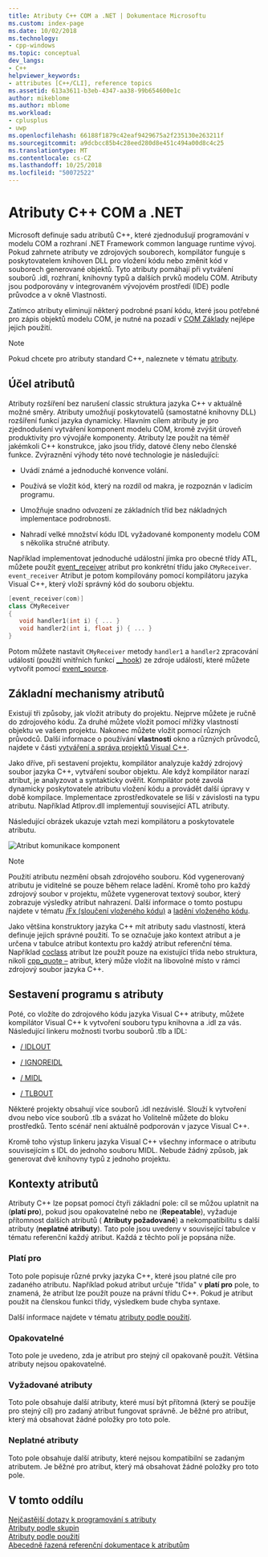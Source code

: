 ```yaml
---
title: Atributy C++ COM a .NET | Dokumentace Microsoftu
ms.custom: index-page
ms.date: 10/02/2018
ms.technology:
- cpp-windows
ms.topic: conceptual
dev_langs:
- C++
helpviewer_keywords:
- attributes [C++/CLI], reference topics
ms.assetid: 613a3611-b3eb-4347-aa38-99b654600e1c
author: mikeblome
ms.author: mblome
ms.workload:
- cplusplus
- uwp
ms.openlocfilehash: 66188f1879c42eaf9429675a2f235130e263211f
ms.sourcegitcommit: a9dcbcc85b4c28eed280d8e451c494a00d8c4c25
ms.translationtype: MT
ms.contentlocale: cs-CZ
ms.lasthandoff: 10/25/2018
ms.locfileid: "50072522"
---
```

# <a name="c-attributes-for-com-and-net"></a>Atributy C++ COM a .NET

Microsoft definuje sadu atributů C++, které zjednodušují programování v modelu COM a rozhraní .NET Framework common language runtime vývoj. Pokud zahrnete atributy ve zdrojových souborech, kompilátor funguje s poskytovatelem knihoven DLL pro vložení kódu nebo změnit kód v souborech generované objektů. Tyto atributy pomáhají při vytváření souborů .idl, rozhraní, knihovny typů a dalších prvků modelu COM. Atributy jsou podporovány v integrovaném vývojovém prostředí (IDE) podle průvodce a v okně Vlastnosti.

Zatímco atributy eliminují některý podrobné psaní kódu, které jsou potřebné pro zápis objektů modelu COM, je nutné na pozadí v [COM Základy](/windows/desktop/com/the-component-object-model) nejlépe jejich použití.

> [!NOTE]
> Pokud chcete pro atributy standard C++, naleznete v tématu [atributy](../../cpp/attributes.md).

## <a name="purpose-of-attributes"></a>Účel atributů

Atributy rozšíření bez narušení classic struktura jazyka C++ v aktuálně možné směry. Atributy umožňují poskytovatelů (samostatné knihovny DLL) rozšíření funkcí jazyka dynamicky. Hlavním cílem atributy je pro zjednodušení vytváření komponent modelu COM, kromě zvýšit úroveň produktivity pro vývojáře komponenty. Atributy lze použít na téměř jakémkoli C++ konstrukce, jako jsou třídy, datové členy nebo členské funkce. Zvýraznění výhody této nové technologie je následující:

- Uvádí známé a jednoduché konvence volání.

- Používá se vložit kód, který na rozdíl od makra, je rozpoznán v ladicím programu.

- Umožňuje snadno odvození ze základních tříd bez nákladných implementace podrobnosti.

- Nahradí velké množství kódu IDL vyžadované komponenty modelu COM s několika stručné atributy.

Například implementovat jednoduché událostní jímka pro obecné třídy ATL, můžete použít [event_receiver](event-receiver.md) atribut pro konkrétní třídu jako `CMyReceiver`. `event_receiver` Atribut je potom kompilovány pomocí kompilátoru jazyka Visual C++, který vloží správný kód do souboru objektu.

```cpp
[event_receiver(com)]
class CMyReceiver
{
   void handler1(int i) { ... }
   void handler2(int i, float j) { ... }
}
```

Potom můžete nastavit `CMyReceiver` metody `handler1` a `handler2` zpracování událostí (použití vnitřních funkcí [__hook](../../cpp/hook.md)) ze zdroje událostí, které můžete vytvořit pomocí [event_source](event-source.md).

## <a name="basic-mechanics-of-attributes"></a>Základní mechanismy atributů

Existují tři způsoby, jak vložit atributy do projektu. Nejprve můžete je ručně do zdrojového kódu. Za druhé můžete vložit pomocí mřížky vlastností objektu ve vašem projektu. Nakonec můžete vložit pomocí různých průvodců. Další informace o používání **vlastnosti** okno a různých průvodců, najdete v části [vytváření a správa projektů Visual C++](../../ide/creating-and-managing-visual-cpp-projects.md).

Jako dříve, při sestavení projektu, kompilátor analyzuje každý zdrojový soubor jazyka C++, vytváření soubor objektu. Ale když kompilátor narazí atribut, je analyzovat a syntakticky ověřit. Kompilátor poté zavolá dynamicky poskytovatele atributu vložení kódu a provádět další úpravy v době kompilace. Implementace zprostředkovatele se liší v závislosti na typu atributu. Například Atlprov.dll implementují související ATL atributy.

Následující obrázek ukazuje vztah mezi kompilátoru a poskytovatele atributu.

![Atribut komunikace komponent](../media/vccompattrcomm.gif "vcCompAttrComm")

> [!NOTE]
> Použití atributu nezmění obsah zdrojového souboru. Kód vygenerovaný atributu je viditelné se pouze během relace ladění. Kromě toho pro každý zdrojový soubor v projektu, můžete vygenerovat textový soubor, který zobrazuje výsledky atribut nahrazení. Další informace o tomto postupu najdete v tématu [/Fx (sloučení vloženého kódu)](../../build/reference/fx-merge-injected-code.md) a [ladění vloženého kódu](/visualstudio/debugger/how-to-debug-injected-code).

Jako většina konstruktory jazyka C++ mít atributy sadu vlastností, která definuje jejich správné použití. To se označuje jako kontext atribut a je určena v tabulce atribut kontextu pro každý atribut referenční téma. Například [coclass](coclass.md) atribut lze použít pouze na existující třída nebo struktura, nikoli [cpp_quote –](cpp-quote.md) atribut, který může vložit na libovolné místo v rámci zdrojový soubor jazyka C++.

## <a name="building-an-attributed-program"></a>Sestavení programu s atributy

Poté, co vložíte do zdrojového kódu jazyka Visual C++ atributy, můžete kompilátor Visual C++ k vytvoření souboru typu knihovna a .idl za vás. Následující linkeru možnosti tvorbu souborů .tlb a IDL:

- [/ IDLOUT](../../build/reference/idlout-name-midl-output-files.md)

- [/ IGNOREIDL](../../build/reference/ignoreidl-don-t-process-attributes-into-midl.md)

- [/ MIDL](../../build/reference/midl-specify-midl-command-line-options.md)

- [/ TLBOUT](../../build/reference/tlbout-name-dot-tlb-file.md)

Některé projekty obsahují více souborů .idl nezávislé. Slouží k vytvoření dvou nebo více souborů .tlb a svázat ho Volitelně můžete do bloku prostředků. Tento scénář není aktuálně podporován v jazyce Visual C++.

Kromě toho výstup linkeru jazyka Visual C++ všechny informace o atributu souvisejícím s IDL do jednoho souboru MIDL. Nebude žádný způsob, jak generovat dvě knihovny typů z jednoho projektu.

## <a name="contexts"></a> Kontexty atributů

Atributy C++ lze popsat pomocí čtyři základní pole: cíl se můžou uplatnit na (**platí pro**), pokud jsou opakovatelné nebo ne (**Repeatable**), vyžaduje přítomnost dalších atributů ( **Atributy požadované**) a nekompatibilitu s další atributy (**neplatné atributy**). Tato pole jsou uvedeny v související tabulce v tématu referenční každý atribut. Každá z těchto polí je popsána níže.

### <a name="applies-to"></a>Platí pro

Toto pole popisuje různé prvky jazyka C++, které jsou platné cíle pro zadaného atributu. Například pokud atribut určuje "třída" v **platí pro** pole, to znamená, že atribut lze použít pouze na právní třídu C++. Pokud je atribut použit na členskou funkci třídy, výsledkem bude chyba syntaxe.

Další informace najdete v tématu [atributy podle použití](attributes-by-usage.md).

### <a name="repeatable"></a>Opakovatelné

Toto pole je uvedeno, zda je atribut pro stejný cíl opakovaně použít. Většina atributy nejsou opakovatelné.

### <a name="required-attributes"></a>Vyžadované atributy

Toto pole obsahuje další atributy, které musí být přítomná (který se použije pro stejný cíl) pro zadaný atribut fungovat správně. Je běžné pro atribut, který má obsahovat žádné položky pro toto pole.

### <a name="invalid-attributes"></a>Neplatné atributy

Toto pole obsahuje další atributy, které nejsou kompatibilní se zadaným atributem. Je běžné pro atribut, který má obsahovat žádné položky pro toto pole.

## <a name="in-this-section"></a>V tomto oddílu

[Nejčastější dotazy k programování s atributy](attribute-programming-faq.md)<br/>
[Atributy podle skupin](attributes-by-group.md)<br/>
[Atributy podle použití](attributes-by-usage.md)<br/>
[Abecedně řazená referenční dokumentace k atributům](attributes-alphabetical-reference.md)